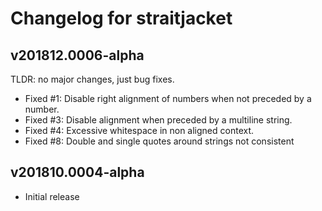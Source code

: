 # Changelog for straitjacket

## v201812.0006-alpha

 TLDR: no major changes, just bug fixes.

 - Fixed #1: Disable right alignment of numbers when not preceded by a number.
 - Fixed #3: Disable alignment when preceded by a multiline string.
 - Fixed #4: Excessive whitespace in non aligned context.
 - Fixed #8: Double and single quotes around strings not consistent

## v201810.0004-alpha

 - Initial release
